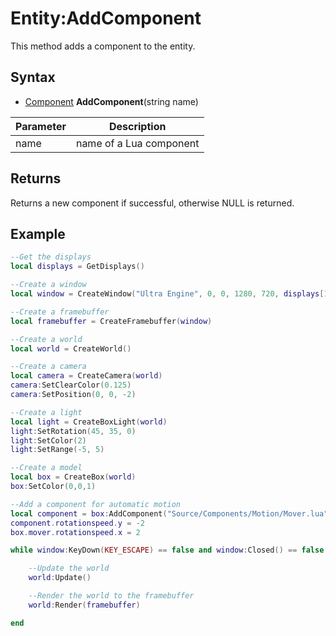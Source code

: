 # Entity:AddComponent

This method adds a component to the entity.

## Syntax

- [Component](Component.md) **AddComponent**(string name)

| Parameter | Description |
|---|---|
| name | name of a Lua component |
  
## Returns

Returns a new component if successful, otherwise NULL is returned.

## Example

```lua
--Get the displays
local displays = GetDisplays()

--Create a window
local window = CreateWindow("Ultra Engine", 0, 0, 1280, 720, displays[1], WINDOW_CENTER | WINDOW_TITLEBAR)

--Create a framebuffer
local framebuffer = CreateFramebuffer(window)

--Create a world
local world = CreateWorld()

--Create a camera
local camera = CreateCamera(world)
camera:SetClearColor(0.125)
camera:SetPosition(0, 0, -2)

--Create a light
local light = CreateBoxLight(world)
light:SetRotation(45, 35, 0)
light:SetColor(2)
light:SetRange(-5, 5)

--Create a model
local box = CreateBox(world)
box:SetColor(0,0,1)

--Add a component for automatic motion
local component = box:AddComponent("Source/Components/Motion/Mover.lua")
component.rotationspeed.y = -2
box.mover.rotationspeed.x = 2

while window:KeyDown(KEY_ESCAPE) == false and window:Closed() == false do

    --Update the world
    world:Update()

    --Render the world to the framebuffer
    world:Render(framebuffer)

end
```
